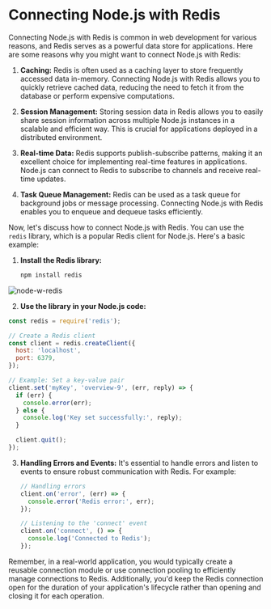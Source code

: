 # Connecting Node.js with Redis
Connecting Node.js with Redis is common in web development for various reasons, and Redis serves as a powerful data store for applications. Here are some reasons why you might want to connect Node.js with Redis:

1. **Caching:** Redis is often used as a caching layer to store frequently accessed data in-memory. Connecting Node.js with Redis allows you to quickly retrieve cached data, reducing the need to fetch it from the database or perform expensive computations.

2. **Session Management:** Storing session data in Redis allows you to easily share session information across multiple Node.js instances in a scalable and efficient way. This is crucial for applications deployed in a distributed environment.

3. **Real-time Data:** Redis supports publish-subscribe patterns, making it an excellent choice for implementing real-time features in applications. Node.js can connect to Redis to subscribe to channels and receive real-time updates.

4. **Task Queue Management:** Redis can be used as a task queue for background jobs or message processing. Connecting Node.js with Redis enables you to enqueue and dequeue tasks efficiently.

Now, let's discuss how to connect Node.js with Redis. You can use the `redis` library, which is a popular Redis client for Node.js. Here's a basic example:

1. **Install the Redis library:**

   ```bash
   npm install redis
   ```
![node-w-redis](https://github.com/mrnazu/redis-caching-nodejs/assets/108541991/02b0803d-c19d-454a-873a-367fd6d6dbaa)

2. **Use the library in your Node.js code:**

```javascript
const redis = require('redis');

// Create a Redis client
const client = redis.createClient({
  host: 'localhost',
  port: 6379,
});

// Example: Set a key-value pair
client.set('myKey', 'overview-9', (err, reply) => {
  if (err) {
    console.error(err);
  } else {
    console.log('Key set successfully:', reply);
  }

  client.quit();
});
```

3. **Handling Errors and Events:**
   It's essential to handle errors and listen to events to ensure robust communication with Redis. For example:

   ```javascript
   // Handling errors
   client.on('error', (err) => {
     console.error('Redis error:', err);
   });

   // Listening to the 'connect' event
   client.on('connect', () => {
     console.log('Connected to Redis');
   });
   ```

Remember, in a real-world application, you would typically create a reusable connection module or use connection pooling to efficiently manage connections to Redis. Additionally, you'd keep the Redis connection open for the duration of your application's lifecycle rather than opening and closing it for each operation.
